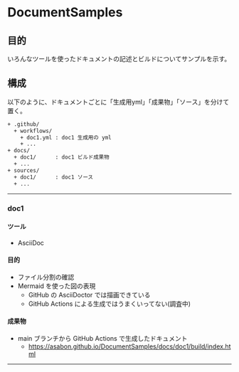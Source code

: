 # DocumentSamples

## 目的

いろんなツールを使ったドキュメントの記述とビルドについてサンプルを示す。

## 構成

以下のように、ドキュメントごとに「生成用yml」「成果物」「ソース」を分けて置く。

```sh
+ .github/
  + workflows/
    + doc1.yml : doc1 生成用の yml
    + ...
+ docs/
  + doc1/      : doc1 ビルド成果物
  + ...
+ sources/
  + doc1/      : doc1 ソース
  + ...
```

---

### doc1

#### ツール

* AsciiDoc

#### 目的

* ファイル分割の確認
* Mermaid を使った図の表現
  * GitHub の AsciiDoctor では描画できている
  * GitHub Actions による生成ではうまくいってない(調査中)

#### 成果物

* main ブランチから GitHub Actions で生成したドキュメント
  * https://asabon.github.io/DocumentSamples/docs/doc1/build/index.html

---
